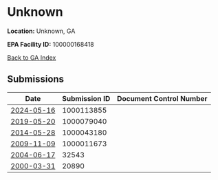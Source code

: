 # Unknown

**Location:** Unknown, GA

**EPA Facility ID:** 100000168418

[Back to GA Index](../../index.md)

## Submissions

| Date | Submission ID | Document Control Number |
|------|--------------|-------------------------|
| [2024-05-16](submissions/1000113855.md) | 1000113855 |  |
| [2019-05-20](submissions/1000079040.md) | 1000079040 |  |
| [2014-05-28](submissions/1000043180.md) | 1000043180 |  |
| [2009-11-09](submissions/1000011673.md) | 1000011673 |  |
| [2004-06-17](submissions/32543.md) | 32543 |  |
| [2000-03-31](submissions/20890.md) | 20890 |  |
